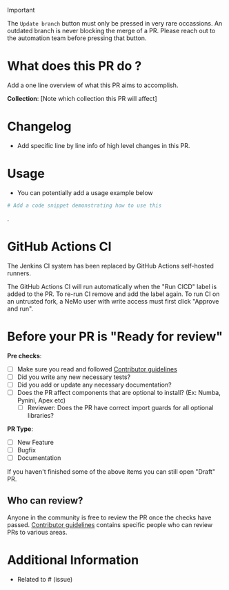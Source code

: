 > [!IMPORTANT]  
> The `Update branch` button must only be pressed in very rare occassions.
> An outdated branch is never blocking the merge of a PR.
> Please reach out to the automation team before pressing that button.

# What does this PR do ?

Add a one line overview of what this PR aims to accomplish.

**Collection**: [Note which collection this PR will affect]

# Changelog

- Add specific line by line info of high level changes in this PR.

# Usage

- You can potentially add a usage example below

```python
# Add a code snippet demonstrating how to use this 
```

.

# GitHub Actions CI

The Jenkins CI system has been replaced by GitHub Actions self-hosted runners.

The GitHub Actions CI will run automatically when the "Run CICD" label is added to the PR.
To re-run CI remove and add the label again.
To run CI on an untrusted fork, a NeMo user with write access must first click "Approve and run".

# Before your PR is "Ready for review"

**Pre checks**:

- [ ] Make sure you read and followed [Contributor guidelines](https://github.com/NVIDIA/NeMo/blob/main/CONTRIBUTING.md)
- [ ] Did you write any new necessary tests?
- [ ] Did you add or update any necessary documentation?
- [ ] Does the PR affect components that are optional to install? (Ex: Numba, Pynini, Apex etc)
  - [ ] Reviewer: Does the PR have correct import guards for all optional libraries?
  
**PR Type**:

- [ ] New Feature
- [ ] Bugfix
- [ ] Documentation

If you haven't finished some of the above items you can still open "Draft" PR.

## Who can review?

Anyone in the community is free to review the PR once the checks have passed.
[Contributor guidelines](https://github.com/NVIDIA/NeMo/blob/main/CONTRIBUTING.md) contains specific people who can review PRs to various areas.

# Additional Information

- Related to # (issue)
